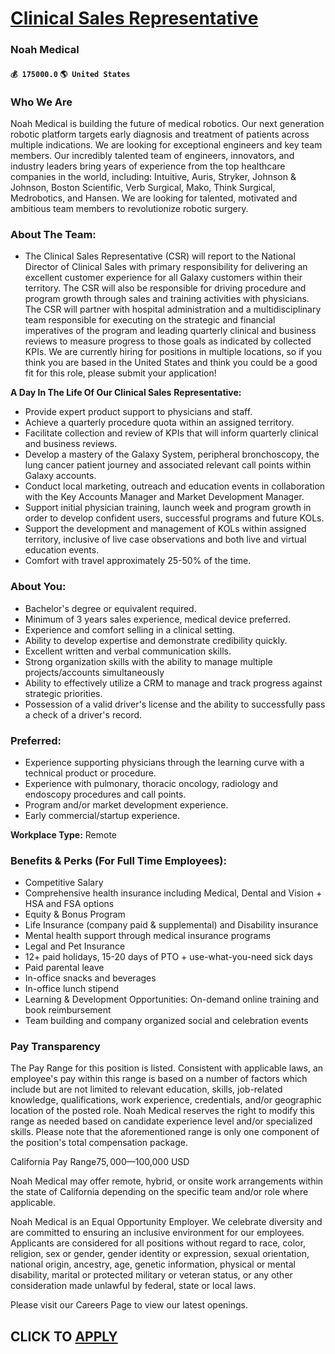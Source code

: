 # [Clinical Sales Representative](https://www.remotewlb.com/apply/clinical-sales-representative-59755)  
### Noah Medical  
#### `💰 175000.0` `🌎 United States`  

### Who We Are

Noah Medical is building the future of medical robotics. Our next generation robotic platform targets early diagnosis and treatment of patients across multiple indications. We are looking for exceptional engineers and key team members. Our incredibly talented team of engineers, innovators, and industry leaders bring years of experience from the top healthcare companies in the world, including: Intuitive, Auris, Stryker, Johnson & Johnson, Boston Scientific, Verb Surgical, Mako, Think Surgical, Medrobotics, and Hansen. We are looking for talented, motivated and ambitious team members to revolutionize robotic surgery.

### About The Team:

  * The Clinical Sales Representative (CSR) will report to the National Director of Clinical Sales with primary responsibility for delivering an excellent customer experience for all Galaxy customers within their territory. The CSR will also be responsible for driving procedure and program growth through sales and training activities with physicians. The CSR will partner with hospital administration and a multidisciplinary team responsible for executing on the strategic and financial imperatives of the program and leading quarterly clinical and business reviews to measure progress to those goals as indicated by collected KPIs. We are currently hiring for positions in multiple locations, so if you think you are based in the United States and think you could be a good fit for this role, please submit your application!

 **A Day In The Life Of Our Clinical Sales** **Representative:**

  * Provide expert product support to physicians and staff. 
  * Achieve a quarterly procedure quota within an assigned territory. 
  * Facilitate collection and review of KPIs that will inform quarterly clinical and business reviews. 
  * Develop a mastery of the Galaxy System, peripheral bronchoscopy, the lung cancer patient journey and associated relevant call points within Galaxy accounts. 
  * Conduct local marketing, outreach and education events in collaboration with the Key Accounts Manager and Market Development Manager. 
  * Support initial physician training, launch week and program growth in order to develop confident users, successful programs and future KOLs. 
  * Support the development and management of KOLs within assigned territory, inclusive of live case observations and both live and virtual education events. 
  * Comfort with travel approximately 25-50% of the time.

### About You:

  * Bachelor's degree or equivalent required.
  * Minimum of 3 years sales experience, medical device preferred. 
  * Experience and comfort selling in a clinical setting. 
  * Ability to develop expertise and demonstrate credibility quickly. 
  * Excellent written and verbal communication skills. 
  * Strong organization skills with the ability to manage multiple projects/accounts simultaneously 
  * Ability to effectively utilize a CRM to manage and track progress against strategic priorities.
  * Possession of a valid driver's license and the ability to successfully pass a check of a driver's record. 

### Preferred:

  * Experience supporting physicians through the learning curve with a technical product or procedure.
  * Experience with pulmonary, thoracic oncology, radiology and endoscopy procedures and call points.
  * Program and/or market development experience. 
  * Early commercial/startup experience.

**Workplace Type:** Remote

### Benefits & Perks (For Full Time Employees):

  * Competitive Salary
  * Comprehensive health insurance including Medical, Dental and Vision + HSA and FSA options
  * Equity & Bonus Program
  * Life Insurance (company paid & supplemental) and Disability insurance
  * Mental health support through medical insurance programs
  * Legal and Pet Insurance
  * 12+ paid holidays, 15-20 days of PTO + use-what-you-need sick days
  * Paid parental leave
  * In-office snacks and beverages 
  * In-office lunch stipend
  * Learning & Development Opportunities: On-demand online training and book reimbursement
  * Team building and company organized social and celebration events

### Pay Transparency

The Pay Range for this position is listed. Consistent with applicable laws, an employee's pay within this range is based on a number of factors which include but are not limited to relevant education, skills, job-related knowledge, qualifications, work experience, credentials, and/or geographic location of the posted role. Noah Medical reserves the right to modify this range as needed based on candidate experience level and/or specialized skills. Please note that the aforementioned range is only one component of the position's total compensation package.

California Pay Range$75,000—$100,000 USD

Noah Medical may offer remote, hybrid, or onsite work arrangements within the state of California depending on the specific team and/or role where applicable.

Noah Medical is an Equal Opportunity Employer. We celebrate diversity and are committed to ensuring an inclusive environment for our employees. Applicants are considered for all positions without regard to race, color, religion, sex or gender, gender identity or expression, sexual orientation, national origin, ancestry, age, genetic information, physical or mental disability, marital or protected military or veteran status, or any other consideration made unlawful by federal, state or local laws.

Please visit our Careers Page to view our latest openings.

  
## CLICK TO [APPLY](https://www.remotewlb.com/apply/clinical-sales-representative-59755)

